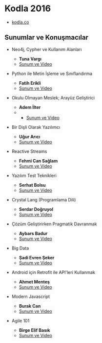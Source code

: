 # Kodla 2016
* [kodla.co](www.kodla.co)

## Sunumlar ve Konuşmacılar
* Neo4j, Cypher ve Kullanım Alanları
  - **Tuna Vargı**
  - [Sunum ve Video](Sunum-1/)

* Python ile Metin İşleme ve Sınıflandırma
  - **Fatih Erikli**
  - [Sunum ve Video](Sunum-2/)

* Okulu Olmayan Meslek; Arayüz Geliştirici
  - **Adem İlter**
  - - [Sunum ve Video](Sunum-3/)

* Bir Dişli Olarak Yazılımcı
  - **Uğur Arıcı**
  - [Sunum ve Video](Sunum-4/)

* Reactive Streams
  - **Fehmi Can Sağlam**
  - [Sunum ve Video](Sunum-5/)

* Yazılım Test Teknikleri
  - **Serhat Bolsu**
  - [Sunum ve Video](Sunum-6/)

* Crystal Lang (Programlama Dili)
  - **Serdar Doğruyol**
  - [Sunum ve Video](Sunum-7/)

* Çözüm Geliştirirken Pragmatik Davranmak
  - **Aybars Badur**
  - [Sunum ve Video](Sunum-8/)

* Big Data
  - **Şadi Evren Şeker**
  - [Sunum ve Video](Sunum-9/)

* Android için Retrofit ile API'leri Kullanmak
  - **Ahmet Menteş**
  - [Sunum ve Video](Sunum-10/)

* Modern Javascript
  - **Burak Can**
  - [Sunum ve Video](Sunum-11/)

* Agile 101
  - **Birge Elif Basık**
  - [Sunum ve Video](Sunum-12/)
